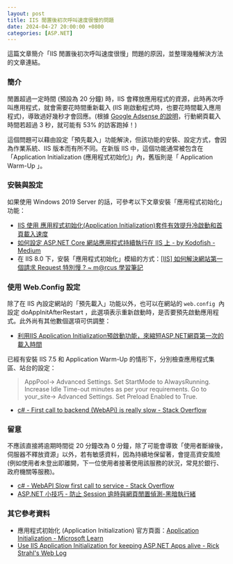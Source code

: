 ```yaml
---
layout: post
title: IIS 閒置後初次呼叫速度很慢的問題
date: 2024-04-27 20:00:00 +0800
categories: [ASP.NET]
---
```


這篇文章簡介「IIS 閒置後初次呼叫速度很慢」問題的原因，並整理幾種解決方法的文章連結。

### 簡介

閒置超過一定時間 (預設為 20 分鐘) 時，IIS 會釋放應用程式的資源，此時再次呼叫應用程式，就會需要花時間重新載入 (IIS 剛啟動程式時，也要花時間載入應用程式)，導致過好幾秒才會回應。(根據 [Google Adsense 的說明](https://support.google.com/adsense/answer/7450973?hl=zh-Hant)，行動網頁載入時間若超過 3 秒，就可能有 53% 的訪客跑掉！)

這個問題可以藉由設定「預先載入」功能解決，但該功能的安裝、設定方式，會因為作業系統、IIS 版本而有所不同。在新版 IIS 中，這個功能通常被包含在「Application Initialization (應用程式初始化)」內，舊版則是「 Application Warm-Up 」。

### 安裝與設定

如果使用 Windows 2019 Server 的話，可參考以下文章安裝「應用程式初始化」功能：

- [IIS 使用 應用程式初始化(Application Initialization)套件有效提升冷啟動和首頁載入速度](https://www.ruyut.com/2023/03/iis-application-initialization-speed-up-website-loading-time.html)
- [如何設定 ASP.NET Core 網站應用程式持續執行在 IIS 上 - by Kodofish - Medium](https://kodofish.medium.com/eb32ffc94179)
- 在 IIS 8.0 下，安裝「應用程式初始化」模組的方式：[\[IIS\] 如何解決網站第一個請求 Request 特別慢 ? ~ m@rcus 學習筆記](https://marcus116.blogspot.com/2018/12/why-iis-application-so-slow-on-first-request.html)

### 使用 Web.Config 設定

除了在 IIS 內設定網站的「預先載入」功能以外，也可以在網站的 `web.config`  內設定 doAppInitAfterRestart ，此選項表示重新啟動時，是否要預先啟動應用程式。此外尚有其他數個選項可供調整：

- [利用IIS Application Initialization預啟動功能，來縮短ASP.NET網頁第一次的載入時間](https://slashview.com/archive2018/20180316.html)

已經有安裝 IIS 7.5 和 Application Warm-Up 的情形下，分別檢查應用程式集區、站台的設定：

> AppPool-> Advanced Settings. Set StartMode to AlwaysRunning. Increase Idle Time-out minutes as per your requirements. Go to your\_site-> Advanced Settings. Set Preload Enabled to True.

- [c# - First call to backend (WebAPi) is really slow - Stack Overflow](https://stackoverflow.com/questions/71231222/first-call-to-backend-webapi-is-really-slow)

### 留意

不應該直接將逾期時間從 20 分鐘改為 0 分鐘，除了可能會導致「使用者斷線後，伺服器不釋放資源」以外，若有敏感資料，因為持續地保留著，會提高資安風險 (例如使用者未登出即離開，下一位使用者接著使用該服務的狀況，常見於銀行、政府機關等服務)。

- [c# - WebAPI Slow first call to service - Stack Overflow](https://stackoverflow.com/questions/36056536/webapi-slow-first-call-to-service)
- [ASP.NET 小技巧 - 防止 Session 逾時與網頁閒置偵測-黑暗執行緒](https://blog.darkthread.net/blog/prevent-aspnet-session-timeout/)

### 其它參考資料

- 應用程式初始化 (Application Initialization) 官方頁面：[Application Initialization - Microsoft Learn](https://learn.microsoft.com/en-us/iis/configuration/system.webserver/applicationinitialization/)
- [Use IIS Application Initialization for keeping ASP.NET Apps alive - Rick Strahl's Web Log](https://weblog.west-wind.com/posts/2013/oct/02/use-iis-application-initialization-for-keeping-aspnet-apps-alive#IIS-Configuration-for-Application-Initialization)